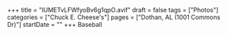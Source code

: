 +++
title = "IUMETvLFWfyoBv6g1qpO.avif"
draft = false
tags = ["Photos"]
categories = ["Chuck E. Cheese's"]
pages = ["Dothan, AL (1001 Commons Dr)"]
startDate = ""
+++
Baseball
